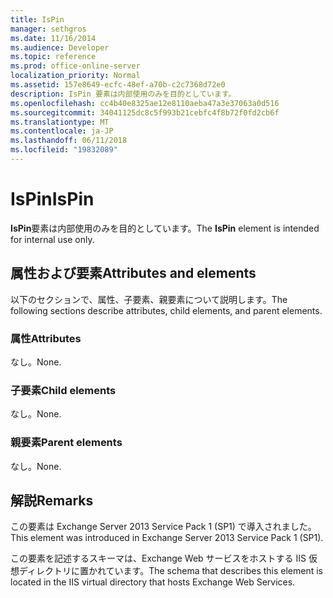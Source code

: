 ```yaml
---
title: IsPin
manager: sethgros
ms.date: 11/16/2014
ms.audience: Developer
ms.topic: reference
ms.prod: office-online-server
localization_priority: Normal
ms.assetid: 157e8649-ecfc-48ef-a70b-c2c7368d72e0
description: IsPin 要素は内部使用のみを目的としています。
ms.openlocfilehash: cc4b40e8325ae12e8110aeba47a3e37063a0d516
ms.sourcegitcommit: 34041125dc8c5f993b21cebfc4f8b72f0fd2cb6f
ms.translationtype: MT
ms.contentlocale: ja-JP
ms.lasthandoff: 06/11/2018
ms.locfileid: "19832089"
---
```

# <a name="ispin"></a><span data-ttu-id="602e7-103">IsPin</span><span class="sxs-lookup"><span data-stu-id="602e7-103">IsPin</span></span>

<span data-ttu-id="602e7-104">**IsPin**要素は内部使用のみを目的としています。</span><span class="sxs-lookup"><span data-stu-id="602e7-104">The **IsPin** element is intended for internal use only.</span></span> 

## <a name="attributes-and-elements"></a><span data-ttu-id="602e7-105">属性および要素</span><span class="sxs-lookup"><span data-stu-id="602e7-105">Attributes and elements</span></span>

<span data-ttu-id="602e7-106">以下のセクションで、属性、子要素、親要素について説明します。</span><span class="sxs-lookup"><span data-stu-id="602e7-106">The following sections describe attributes, child elements, and parent elements.</span></span>
  
### <a name="attributes"></a><span data-ttu-id="602e7-107">属性</span><span class="sxs-lookup"><span data-stu-id="602e7-107">Attributes</span></span>

<span data-ttu-id="602e7-108">なし。</span><span class="sxs-lookup"><span data-stu-id="602e7-108">None.</span></span>
  
### <a name="child-elements"></a><span data-ttu-id="602e7-109">子要素</span><span class="sxs-lookup"><span data-stu-id="602e7-109">Child elements</span></span>

<span data-ttu-id="602e7-110">なし。</span><span class="sxs-lookup"><span data-stu-id="602e7-110">None.</span></span>
  
### <a name="parent-elements"></a><span data-ttu-id="602e7-111">親要素</span><span class="sxs-lookup"><span data-stu-id="602e7-111">Parent elements</span></span>

<span data-ttu-id="602e7-112">なし。</span><span class="sxs-lookup"><span data-stu-id="602e7-112">None.</span></span>
  
## <a name="remarks"></a><span data-ttu-id="602e7-113">解説</span><span class="sxs-lookup"><span data-stu-id="602e7-113">Remarks</span></span>

<span data-ttu-id="602e7-114">この要素は Exchange Server 2013 Service Pack 1 (SP1) で導入されました。</span><span class="sxs-lookup"><span data-stu-id="602e7-114">This element was introduced in Exchange Server 2013 Service Pack 1 (SP1).</span></span>
  
<span data-ttu-id="602e7-115">この要素を記述するスキーマは、Exchange Web サービスをホストする IIS 仮想ディレクトリに置かれています。</span><span class="sxs-lookup"><span data-stu-id="602e7-115">The schema that describes this element is located in the IIS virtual directory that hosts Exchange Web Services.</span></span>
  

